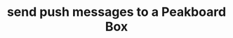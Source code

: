 ---
layout: article
title: send push messages to a Peakboard Box
description: 
  - This template is part of the article 'Sending Push Messages to the Peakboard' which you can find on our Help website&#58; https://help.peakboard.com/misc/en-push-messages.html. It shows an example how to send http messages to a Peakboard Box.
lang: en
weight: 200
isDraft: false
ref: Example_Push_Messages
category:
    - Scripting
image: Example_Push_Messages_EN.png
download: Example_Push_Messages_EN.pbmx
overview_description:
overview_benefits:
overview_data_sources:
---
